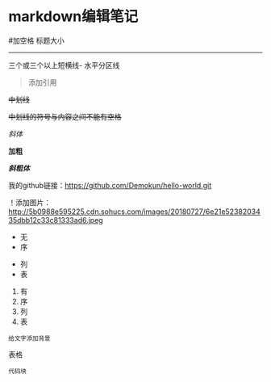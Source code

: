 # markdown编辑笔记
#加空格 标题大小

---
三个或三个以上短横线- 水平分区线

>添加引用

<del>中划线</del>

~~中划线的符号与内容之间不能有空格~~

*斜体*

**加粗**

***斜粗体***

我的github链接：https://github.com/Demokun/hello-world.git

！添加图片：http://5b0988e595225.cdn.sohucs.com/images/20180727/6e21e5238203435dbb12c33c81333ad6.jpeg

+ 无
+ 序
- 列
- 表


1. 有
2. 序
3. 列
4. 表

`给文字添加背景`

表格

```指明所用语言
代码块
```
